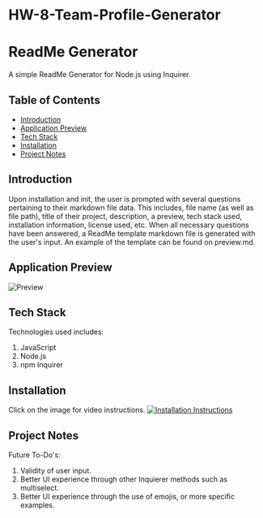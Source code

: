 # HW-8-Team-Profile-Generator

# ReadMe Generator
A simple ReadMe Generator for Node.js using Inquirer.

## Table of Contents
- [Introduction](#introduction)
- [Application Preview](#application-preview)
- [Tech Stack](#tech-stack)
- [Installation](#installation)
- [Project Notes](#project-notes)

## Introduction
Upon installation and init, the user is prompted with several questions pertaining to their markdown file data. This includes, file name (as well as file path), title of their project, description, a preview, tech stack used, installation information, license used, etc. When all necessary questions have been answered, a ReadMe template markdown file is generated with the user's input. An example of the template can be found on preview.md.

## Application Preview
![Preview](./utils/images/preview.gif)

## Tech Stack
Technologies used includes:
1. JavaScript
2. Node.js
3. npm Inquirer

## Installation
Click on the image for video instructions.
[![Installation Instructions](./utils/images/installation_preview.jpg)](http://www.youtube.com/watch?v=4G3dHr5UpY8 "Installation Instructions")

## Project Notes
Future To-Do's:
1. Validity of user input.
2. Better UI experience through other Inquierer methods such as multiselect.
3. Better UI experience through the use of emojis, or more specific examples.
